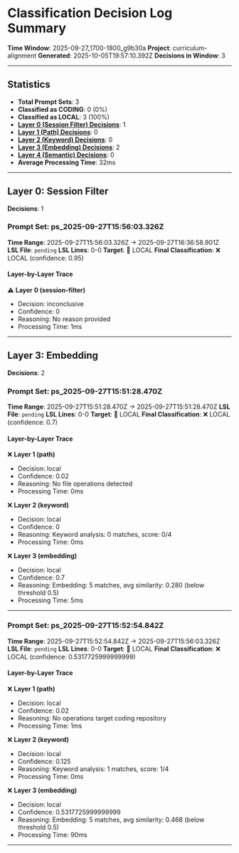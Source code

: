 # Classification Decision Log Summary

**Time Window**: 2025-09-27_1700-1800_g9b30a
**Project**: curriculum-alignment
**Generated**: 2025-10-05T19:57:10.392Z
**Decisions in Window**: 3

---

## Statistics

- **Total Prompt Sets**: 3
- **Classified as CODING**: 0 (0%)
- **Classified as LOCAL**: 3 (100%)
- **[Layer 0 (Session Filter) Decisions](#layer-0-session-filter)**: 1
- **[Layer 1 (Path) Decisions](#layer-1-path)**: 0
- **[Layer 2 (Keyword) Decisions](#layer-2-keyword)**: 0
- **[Layer 3 (Embedding) Decisions](#layer-3-embedding)**: 2
- **[Layer 4 (Semantic) Decisions](#layer-4-semantic)**: 0
- **Average Processing Time**: 32ms

---

## Layer 0: Session Filter

**Decisions**: 1

### Prompt Set: ps_2025-09-27T15:56:03.326Z

**Time Range**: 2025-09-27T15:56:03.326Z → 2025-09-27T16:36:58.901Z
**LSL File**: `pending`
**LSL Lines**: 0-0
**Target**: 📍 LOCAL
**Final Classification**: ❌ LOCAL (confidence: 0.95)

#### Layer-by-Layer Trace

⚠️ **Layer 0 (session-filter)**
- Decision: inconclusive
- Confidence: 0
- Reasoning: No reason provided
- Processing Time: 1ms

---

## Layer 3: Embedding

**Decisions**: 2

### Prompt Set: ps_2025-09-27T15:51:28.470Z

**Time Range**: 2025-09-27T15:51:28.470Z → 2025-09-27T15:51:28.470Z
**LSL File**: `pending`
**LSL Lines**: 0-0
**Target**: 📍 LOCAL
**Final Classification**: ❌ LOCAL (confidence: 0.7)

#### Layer-by-Layer Trace

❌ **Layer 1 (path)**
- Decision: local
- Confidence: 0.02
- Reasoning: No file operations detected
- Processing Time: 0ms

❌ **Layer 2 (keyword)**
- Decision: local
- Confidence: 0
- Reasoning: Keyword analysis: 0 matches, score: 0/4
- Processing Time: 0ms

❌ **Layer 3 (embedding)**
- Decision: local
- Confidence: 0.7
- Reasoning: Embedding: 5 matches, avg similarity: 0.280 (below threshold 0.5)
- Processing Time: 5ms

---

### Prompt Set: ps_2025-09-27T15:52:54.842Z

**Time Range**: 2025-09-27T15:52:54.842Z → 2025-09-27T15:56:03.326Z
**LSL File**: `pending`
**LSL Lines**: 0-0
**Target**: 📍 LOCAL
**Final Classification**: ❌ LOCAL (confidence: 0.5317725999999999)

#### Layer-by-Layer Trace

❌ **Layer 1 (path)**
- Decision: local
- Confidence: 0.02
- Reasoning: No operations target coding repository
- Processing Time: 1ms

❌ **Layer 2 (keyword)**
- Decision: local
- Confidence: 0.125
- Reasoning: Keyword analysis: 1 matches, score: 1/4
- Processing Time: 0ms

❌ **Layer 3 (embedding)**
- Decision: local
- Confidence: 0.5317725999999999
- Reasoning: Embedding: 5 matches, avg similarity: 0.468 (below threshold 0.5)
- Processing Time: 90ms

---

